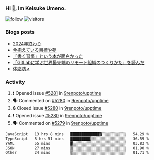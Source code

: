 ### Hi 👋, Im Keisuke Umeno.

<!--
**9renpoto/9renpoto** is a ✨ _special_ ✨ repository because its `README.md` (this file) appears on your GitHub profile.

Here are some ideas to get you started:

- 🔭 I’m currently working on ...
- 🌱 I’m currently learning ...
- 👯 I’m looking to collaborate on ...
- 🤔 I’m looking for help with ...
- 💬 Ask me about ...
- 📫 How to reach me: ...
- 😄 Pronouns: ...
- ⚡ Fun fact: ...
-->

![follow](https://img.shields.io/github/followers/9renpoto?label=Follow&style=social)
![visitors](https://komarev.com/ghpvc/?username=9renpoto&label=Profile%20views&color=0e75b6&style=flat)

### Blogs posts

<!-- BLOG-POST-LIST:START -->
- [2024年終わり](https://9renpoto.win/entry/2024/12/31/2024-end)
- [今抱えている目標や夢](https://9renpoto.win/entry/2024/12/02/objective)
- [「書く習慣」という本が面白かった](https://9renpoto.win/entry/2024/11/11/leave_a_feeling_sad)
- [「GitLabに学ぶ世界最先端のリモート組織のつくりかた」を読んだ](https://9renpoto.win/entry/2024/09/10/remote_organization)
- [体脂肪↗](https://9renpoto.win/entry/2024/08/12/gaining_fat)
<!-- BLOG-POST-LIST:END -->

### Activity

<!--START_SECTION:activity-->
1. ❗ Opened issue [#5281](https://github.com/9renpoto/upptime/issues/5281) in [9renpoto/upptime](https://github.com/9renpoto/upptime)
2. 🗣 Commented on [#5280](https://github.com/9renpoto/upptime/issues/5280#issuecomment-2628816439) in [9renpoto/upptime](https://github.com/9renpoto/upptime)
3. 🔒 Closed issue [#5280](https://github.com/9renpoto/upptime/issues/5280) in [9renpoto/upptime](https://github.com/9renpoto/upptime)
4. ❗ Opened issue [#5280](https://github.com/9renpoto/upptime/issues/5280) in [9renpoto/upptime](https://github.com/9renpoto/upptime)
5. 🗣 Commented on [#5279](https://github.com/9renpoto/upptime/issues/5279#issuecomment-2628810694) in [9renpoto/upptime](https://github.com/9renpoto/upptime)
<!--END_SECTION:activity-->

<!--START_SECTION:waka-->

```txt
JavaScript   13 hrs 8 mins   █████████████▓░░░░░░░░░░░   54.29 %
TypeScript   8 hrs 51 mins   █████████░░░░░░░░░░░░░░░░   36.59 %
YAML         55 mins         █░░░░░░░░░░░░░░░░░░░░░░░░   03.83 %
JSON         27 mins         ▒░░░░░░░░░░░░░░░░░░░░░░░░   01.90 %
Other        24 mins         ▒░░░░░░░░░░░░░░░░░░░░░░░░   01.71 %
```

<!--END_SECTION:waka-->
